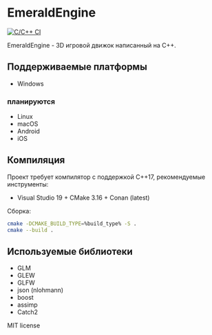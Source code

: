 # EmeraldEngine

[![C/C++ CI](https://github.com/FrideakisAB/EmeraldEngine/actions/workflows/c-cpp.yml/badge.svg)](https://github.com/FrideakisAB/EmeraldEngine/actions/workflows/c-cpp.yml)

EmeraldEngine - 3D игровой движок написанный на C++.

## Поддерживаемые платформы

* Windows

### планируются

* Linux
* macOS
* Android
* iOS

## Компиляция

Проект требует компилятор с поддержкой C++17, рекомендуемые инструменты:

* Visual Studio 19 + CMake 3.16 + Conan (latest)

Сборка:

```bash
cmake -DCMAKE_BUILD_TYPE=%build_type% -S .
cmake --build .
```

## Используемые библиотеки

* GLM
* GLEW
* GLFW
* json (nlohmann)
* boost
* assimp
* Catch2

MIT license
